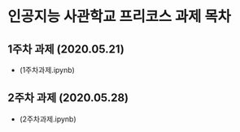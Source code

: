 # 인공지능 사관학교 프리코스 과제 목차

## 1주차 과제 (2020.05.21)
* (1주차과제.ipynb)
## 2주차 과제 (2020.05.28)
* (2주차과제.ipynb)
